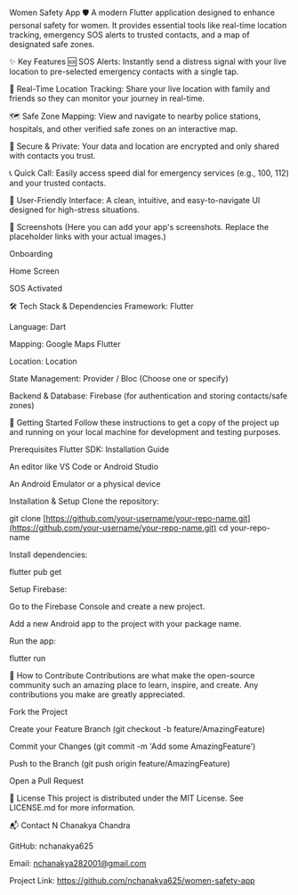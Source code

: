 Women Safety App 🛡️
A modern Flutter application designed to enhance personal safety for women. It provides essential tools like real-time location tracking, emergency SOS alerts to trusted contacts, and a map of designated safe zones.

✨ Key Features
🆘 SOS Alerts: Instantly send a distress signal with your live location to pre-selected emergency contacts with a single tap.

📍 Real-Time Location Tracking: Share your live location with family and friends so they can monitor your journey in real-time.

🗺️ Safe Zone Mapping: View and navigate to nearby police stations, hospitals, and other verified safe zones on an interactive map.

🔐 Secure & Private: Your data and location are encrypted and only shared with contacts you trust.

📞 Quick Call: Easily access speed dial for emergency services (e.g., 100, 112) and your trusted contacts.

📱 User-Friendly Interface: A clean, intuitive, and easy-to-navigate UI designed for high-stress situations.

📸 Screenshots
(Here you can add your app's screenshots. Replace the placeholder links with your actual images.)

Onboarding

Home Screen

SOS Activated







🛠️ Tech Stack & Dependencies
Framework: Flutter

Language: Dart

Mapping: Google Maps Flutter

Location: Location

State Management: Provider / Bloc (Choose one or specify)

Backend & Database: Firebase (for authentication and storing contacts/safe zones)

🚀 Getting Started
Follow these instructions to get a copy of the project up and running on your local machine for development and testing purposes.

Prerequisites
Flutter SDK: Installation Guide

An editor like VS Code or Android Studio

An Android Emulator or a physical device

Installation & Setup
Clone the repository:

git clone [https://github.com/your-username/your-repo-name.git](https://github.com/your-username/your-repo-name.git)
cd your-repo-name

Install dependencies:

flutter pub get

Setup Firebase:

Go to the Firebase Console and create a new project.

Add a new Android app to the project with your package name.


Run the app:

flutter run

🤝 How to Contribute
Contributions are what make the open-source community such an amazing place to learn, inspire, and create. Any contributions you make are greatly appreciated.

Fork the Project

Create your Feature Branch (git checkout -b feature/AmazingFeature)

Commit your Changes (git commit -m 'Add some AmazingFeature')

Push to the Branch (git push origin feature/AmazingFeature)

Open a Pull Request

📜 License
This project is distributed under the MIT License. See LICENSE.md for more information.

📬 Contact
N Chanakya Chandra

GitHub: nchanakya625

Email: nchanakya282001@gmail.com

Project Link: https://github.com/nchanakya625/women-safety-app
